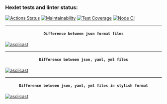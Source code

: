 ### Hexlet tests and linter status:

[![Actions Status](https://github.com/su-27sm1/frontend-project-46/workflows/hexlet-check/badge.svg)](https://github.com/su-27sm1/frontend-project-46/actions) [![Maintainability](https://api.codeclimate.com/v1/badges/7f0f3176e3108ecb1c22/maintainability)](https://codeclimate.com/github/su-27sm1/frontend-project-46/maintainability) [![Test Coverage](https://api.codeclimate.com/v1/badges/7f0f3176e3108ecb1c22/test_coverage)](https://codeclimate.com/github/su-27sm1/frontend-project-46/test_coverage) [![Node CI](https://github.com/su-27sm1/frontend-project-46/actions/workflows/node.js.yml/badge.svg?branch=main)](https://github.com/su-27sm1/frontend-project-46/actions/workflows/node.js.yml)

---

#### <center>`Difference between json format files`</center>

[![asciicast](https://asciinema.org/a/uVjgd9McJxuxfODM6JnATJS2v.svg)](https://asciinema.org/a/uVjgd9McJxuxfODM6JnATJS2v)

---

#### <center>`Difference between json, yaml, yml files`</center>

[![asciicast](https://asciinema.org/a/8pKMItmldx1rtSFmVWep4Z4T8.svg)](https://asciinema.org/a/8pKMItmldx1rtSFmVWep4Z4T8)

---

#### <center>`Difference between json, yaml, yml files in stylish format`</center>

[![asciicast](https://asciinema.org/a/glzACuG3ms7QyQktdHDlDSkFf.svg)](https://asciinema.org/a/glzACuG3ms7QyQktdHDlDSkFf)
